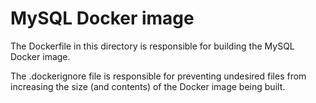 # MySQL Docker image

The Dockerfile in this directory is responsible for building the MySQL Docker image.

The .dockerignore file is responsible for preventing undesired files from increasing the size (and contents) of the Docker image being built.
